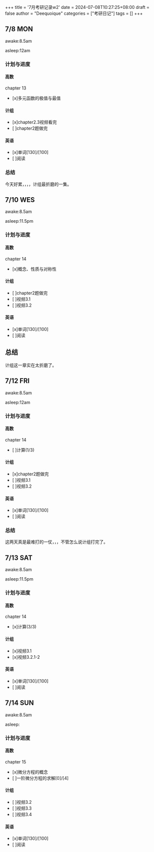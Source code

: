 +++
title = '7月考研记录w2'
date = 2024-07-08T10:27:25+08:00
draft = false
author = "Deequoique"
categories = ["考研日记"]
tags = []
+++
## 7/8 MON
awake:8.5am

asleep:12am
### 计划与进度
#### 高数
chapter 13
- [x]多元函数的极值与最值
#### 计组
- [x]chapter2.3视频看完
- [ ]chapter2题做完
#### 英语
- [x]单词[130]/[100] 
- [ ]阅读

### 总结
今天好累，，，，计组最折磨的一集。

## 7/10 WES
awake:8.5am

asleep:11.5pm
### 计划与进度
#### 高数
chapter 14
- [x]概念、性质与对称性
#### 计组
- [ ]chapter2题做完
- [ ]视频3.1
- [ ]视频3.2

#### 英语
- [x]单词[130]/[100] 
- [ ]阅读

## 总结
计组这一章实在太折磨了。

## 7/12 FRI
awake:8.5am

asleep:12am
### 计划与进度
#### 高数
chapter 14
- [ ]计算(1/3)
#### 计组
- [x]chapter2题做完
- [ ]视频3.1
- [ ]视频3.2

#### 英语
- [x]单词[130]/[100] 
- [ ]阅读
### 总结
这两天真是最难打的一仗，，，不管怎么说计组打完了。

## 7/13 SAT
awake:8.5am

asleep:11.5pm
### 计划与进度
#### 高数
chapter 14
- [x]计算(3/3)
#### 计组
- [x]视频3.1
- [x]视频3.2.1-2

#### 英语
- [x]单词[130]/[100] 
- [ ]阅读

## 7/14 SUN
awake:8.5am

asleep:
### 计划与进度
#### 高数
chapter 15
- [x]微分方程的概念
- [ ]一阶微分方程的求解[0]/[4]

#### 计组
- [ ]视频3.2
- [ ]视频3.3
- [ ]视频3.4

#### 英语
- [x]单词[130]/[100] 
- [ ]阅读
